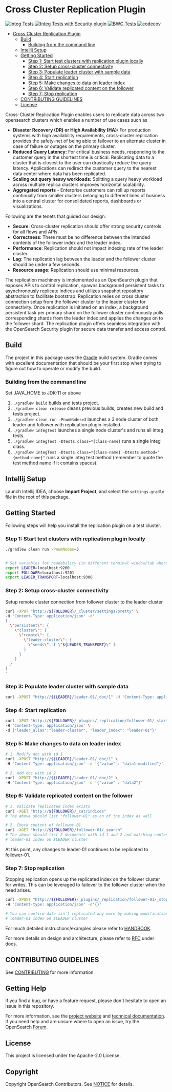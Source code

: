 # Cross Cluster Replication Plugin

[![Integ Tests](https://github.com/opensearch-project/cross-cluster-replication/actions/workflows/build.yml/badge.svg)](https://github.com/opensearch-project/cross-cluster-replication/actions/workflows/build.yml)
[![Integ Tests with Security plugin](https://github.com/opensearch-project/cross-cluster-replication/actions/workflows/security-tests.yml/badge.svg)](https://github.com/opensearch-project/cross-cluster-replication/actions/workflows/security-tests.yml)
[![BWC Tests](https://github.com/opensearch-project/cross-cluster-replication/actions/workflows/bwc.yml/badge.svg)](https://github.com/opensearch-project/cross-cluster-replication/actions/workflows/bwc.yml)
[![codecov](https://codecov.io/gh/opensearch-project/cross-cluster-replication/branch/main/graph/badge.svg)](https://codecov.io/gh/opensearch-project/cross-cluster-replication)

- [Cross Cluster Replication Plugin](#cross-cluster-replication-plugin)
    - [Build](#build)
        - [Building from the command line](#building-from-the-command-line)
    - [Intellij Setup](#intellij-setup)
    - [Getting Started](#getting-started)
        - [Step 1: Start test clusters with replication plugin locally](#step-1-start-test-clusters-with-replication-plugin-locally)
        - [Step 2: Setup cross-cluster connectivity](#step-2-setup-cross-cluster-connectivity)
        - [Step 3: Populate leader cluster with sample data](#step-3-populate-leader-cluster-with-sample-data)
        - [Step 4: Start replication](#step-4-start-replication)
        - [Step 5: Make changes to data on leader index](#step-5-make-changes-to-data-on-leader-index)
        - [Step 6: Validate replicated content on the follower](#step-6-validate-replicated-content-on-the-follower)
        - [Step 7: Stop replication](#step-7-stop-replication)
    - [CONTRIBUTING GUIDELINES](#contributing-guidelines)
    - [License](#license)


Cross-Cluster Replication Plugin enables users to replicate data across two opensearch clusters which enables a number of use cases such as 

- **Disaster Recovery (DR) or High Availability (HA):** For production systems with high availability requirements, cross-cluster replication provides the safety-net of being able to failover to an alternate cluster in case of failure or outages on the primary cluster.
- **Reduced Query Latency:** For critical business needs, responding to the customer query in the shortest time is critical. Replicating data to a cluster that is closest to the user can drastically reduce the query latency. Applications can redirect the customer query to the nearest data center where data has been replicated.
- **Scaling out query heavy workloads:** Splitting a query heavy workload across multiple replica clusters improves  horizontal scalability.
- **Aggregated reports** - Enterprise customers can roll up reports continually from smaller clusters belonging to different lines of business into a central cluster for consolidated reports, dashboards or visualizations.

Following are the tenets that guided our design:

- **Secure**: Cross-cluster replication should offer strong security controls for all flows and APIs.
- **Correctness**: There must be no difference between the intended contents of the follower index and the leader index.
- **Performance**: Replication should not impact indexing rate of the leader cluster. 
- **Lag**: The replication lag between the leader and the follower cluster should be under a few seconds.
- **Resource usage**: Replication should use minimal resources. 


The replication machinery is implemented as an OpenSearch plugin that exposes APIs to control replication, spawns background persistent tasks to asynchronously replicate indices and utilizes snapshot repository abstraction to facilitate bootstrap. Replication relies on cross cluster connection setup from the follower cluster to the leader cluster for connectivity. Once replication is initiated on an index, a background persistent task per primary shard on the follower cluster continuously polls corresponding shards from the leader index and applies the changes on to the follower shard. The replication plugin offers seamless integration with the OpenSearch Security plugin for secure data transfer and access control.


## Build

The project in this package uses the [Gradle](https://docs.gradle.org/current/userguide/userguide.html) build system. Gradle comes with excellent documentation that should be your first stop when trying to figure out how to operate or modify the build.

### Building from the command line
Set JAVA_HOME to JDK-11 or above  

1. `./gradlew build` builds and tests project.
2. `./gradlew clean release` cleans previous builds, creates new build and tests project.
3. `./gradlew clean run -PnumNodes=3` launches a 3 node cluster of both leader and follower with replication plugin installed.
4. `./gradlew integTest` launches a single node cluster's and runs all integ tests.
5. `./gradlew integTest -Dtests.class=*{class-name}` runs a single integ class.
6.  `./gradlew integTest -Dtests.class=*{class-name} -Dtests.method="{method-name}"` runs a single integ test method (remember to quote the test method name if it contains spaces).

## Intellij Setup

Launch Intellij IDEA, choose **Import Project**, and select the `settings.gradle` file in the root of this package.

## Getting Started

Following steps will help you install the replication plugin on a test cluster.

### Step 1: Start test clusters with replication plugin locally

```bash
./gradlew clean run -PnumNodes=3


# Set variables for readability (in different terminal window/tab where you will run rest of the steps)
export LEADER=localhost:9200
export FOLLOWER=localhost:9201
export LEADER_TRANSPORT=localhost:9300
```

### Step 2: Setup cross-cluster connectivity

Setup remote cluster connection from follower cluster to the leader cluster

```bash
curl -XPUT "http://${FOLLOWER}/_cluster/settings?pretty" \
-H 'Content-Type: application/json' -d"
{
  \"persistent\": {
    \"cluster\": {
      \"remote\": {
        \"leader-cluster\": {
          \"seeds\": [ \"${LEADER_TRANSPORT}\" ]
        }
      }
    }
  }
}
"
```

### Step 3: Populate leader cluster with sample data

```bash
curl -XPOST "http://${LEADER}/leader-01/_doc/1" -H 'Content-Type: application/json' -d '{"value" : "data1"}'
```

### Step 4: Start replication

```bash
curl -XPUT "http://${FOLLOWER}/_plugins/_replication/follower-01/_start?pretty" \
-H 'Content-type: application/json' \
-d'{"leader_alias":"leader-cluster", "leader_index": "leader-01"}'
```

### Step 5: Make changes to data on leader index

```bash
# 1. Modify doc with id 1
curl -XPOST "http://${LEADER}/leader-01/_doc/1" \
-H 'Content-Type: application/json' -d '{"value" : "data1-modified"}'

# 2. Add doc with id 2
curl -XPOST "http://${LEADER}/leader-01/_doc/2" \
-H 'Content-Type: application/json' -d '{"value" : "data2"}'
```

### Step 6: Validate replicated content on the follower

```bash
# 1. Validate replicated index exists
curl -XGET "http://${FOLLOWER}/_cat/indices"
# The above should list "follower-01" as on of the index as well

# 2. Check content of follower-01
curl -XGET "http://${FOLLOWER}/follower-01/_search"
# The above should list 2 documents with id 1 and 2 and matching content of
# leader-01 index on $LEADER cluster

```

At this point, any changes to leader-01 continues to be replicated to follower-01.

### Step 7: Stop replication

Stopping replication opens up the replicated index on the follower cluster for writes. This can be leveraged to failover to the follower cluster when the need arises.

```bash
curl -XPOST "http://${FOLLOWER}/_plugins/_replication/follower-01/_stop?pretty" \
-H 'Content-type: application/json' -d'{}'

# You can confirm data isn't replicated any more by making modifications to
# leader-01 index on $LEADER cluster 
```

For much detailed instructions/examples please refer to [HANDBOOK](HANDBOOK.md).

For more details on design and architecture, please refer to [RFC](docs/RFC.md) under docs.

## CONTRIBUTING GUIDELINES

See [CONTRIBUTING](CONTRIBUTING.md) for more information.

## Getting Help

If you find a bug, or have a feature request, please don't hesitate to open an issue in this repository.

For more information, see the [project website](https://opensearch.org/) and [technical documentation](https://opensearch.org/docs/latest/replication-plugin/index/). If you need help and are unsure where to open an issue, try the OpenSearch [Forum](https://forum.opensearch.org/c/plugins/cross-cluster-replication/53).

## License

This project is licensed under the Apache-2.0 License.

## Copyright

Copyright OpenSearch Contributors. See [NOTICE](NOTICE) for details.
